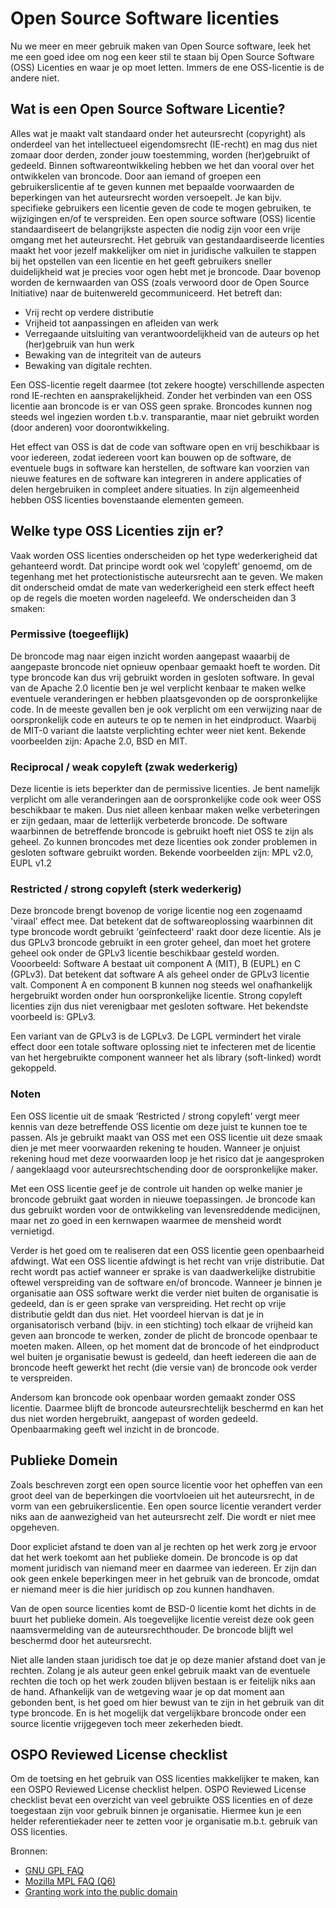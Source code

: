 # Open Source Software licenties

Nu we meer en meer gebruik maken van Open Source software, leek het me een goed idee om nog een keer
stil te staan bij Open Source Software (OSS) Licenties en waar je op moet letten. Immers de ene
OSS-licentie is de andere niet.

## Wat is een Open Source Software Licentie?

Alles wat je maakt valt standaard onder het auteursrecht (copyright) als onderdeel van het
intellectueel eigendomsrecht (IE-recht) en mag dus niet zomaar door derden, zonder jouw toestemming,
worden (her)gebruikt of gedeeld. Binnen softwareontwikkeling hebben we het dan vooral over het
ontwikkelen van broncode. Door aan iemand of groepen een gebruikerslicentie af te geven kunnen met
bepaalde voorwaarden de beperkingen van het auteursrecht worden versoepelt. Je kan bijv. specifieke
gebruikers een licentie geven de code te mogen gebruiken, te wijzigingen en/of te verspreiden. Een
open source software (OSS) licentie standaardiseert de belangrijkste aspecten die nodig zijn voor
een vrije omgang met het auteursrecht. Het gebruik van gestandaardiseerde licenties maakt het voor
jezelf makkelijker om niet in juridische valkuilen te stappen bij het opstellen van een licentie en
het geeft gebruikers sneller duidelijkheid wat je precies voor ogen hebt met je broncode. Daar
bovenop worden de kernwaarden van OSS (zoals verwoord door de Open Source Initiative) naar de
buitenwereld gecommuniceerd. Het betreft dan:

- Vrij recht op verdere distributie
- Vrijheid tot aanpassingen en afleiden van werk
- Verregaande uitsluiting van verantwoordelijkheid van de auteurs op het (her)gebruik van hun werk
- Bewaking van de integriteit van de auteurs
- Bewaking van digitale rechten.

Een OSS-licentie regelt daarmee (tot zekere hoogte) verschillende aspecten rond IE-rechten en
aansprakelijkheid. Zonder het verbinden van een OSS licentie aan broncode is er van OSS geen sprake.
Broncodes kunnen nog steeds wel ingezien worden t.b.v. transparantie, maar niet gebruikt worden
(door anderen) voor doorontwikkeling.

Het effect van OSS is dat de code van software open en vrij beschikbaar is voor iedereen, zodat
iedereen voort kan bouwen op de software, de eventuele bugs in software kan herstellen, de software
kan voorzien van nieuwe features en de software kan integreren in andere applicaties of delen
hergebruiken in compleet andere situaties. In zijn algemeenheid hebben OSS licenties bovenstaande
elementen gemeen.

## Welke type OSS Licenties zijn er?

Vaak worden OSS licenties onderscheiden op het type wederkerigheid dat gehanteerd wordt. Dat
principe wordt ook wel ‘copyleft’ genoemd, om de tegenhang met het protectionistische auteursrecht
aan te geven. We maken dit onderscheid omdat de mate van wederkerigheid een sterk effect heeft op de
regels die moeten worden nageleefd. We onderscheiden dan 3 smaken:

### Permissive (toegeeflijk)

De broncode mag naar eigen inzicht worden aangepast waaarbij de aangepaste broncode niet opnieuw
openbaar gemaakt hoeft te worden. Dit type broncode kan dus vrij gebruikt worden in gesloten
software. In geval van de Apache 2.0 licentie ben je wel verplicht kenbaar te maken welke eventuele
veranderingen er hebben plaatsgevonden op de oorspronkelijke code. In de meeste gevallen ben je ook
verplicht om een verwijzing naar de oorspronkelijk code en auteurs te op te nemen in het
eindproduct. Waarbij de MIT-0 variant die laatste verplichting echter weer niet kent. Bekende
voorbeelden zijn: Apache 2.0, BSD en MIT.

### Reciprocal / weak copyleft (zwak wederkerig)

Deze licentie is iets beperkter dan de permissive licenties. Je bent namelijk verplicht om alle
veranderingen aan de oorspronkelijke code ook weer OSS beschikbaar te maken. Dus niet alleen kenbaar
maken welke verbeteringen er zijn gedaan, maar de letterlijk verbeterde broncode. De software
waarbinnen de betreffende broncode is gebruikt hoeft niet OSS te zijn als geheel. Zo kunnen
broncodes met deze licenties ook zonder problemen in gesloten software gebruikt worden. Bekende
voorbeelden zijn: MPL v2.0, EUPL v1.2

### Restricted / strong copyleft (sterk wederkerig)

Deze broncode brengt bovenop de vorige licentie nog een zogenaamd 'viraal' effect mee. Dat betekent
dat de softwareoplossing waarbinnen dit type broncode wordt gebruikt 'geïnfecteerd' raakt door deze
licentie. Als je dus GPLv3 broncode gebruikt in een groter geheel, dan moet het grotere geheel ook
onder de GPLv3 licentie beschikbaar gesteld worden. Vooorbeeld: Software A bestaat uit component A
(MIT), B (EUPL) en C (GPLv3). Dat betekent dat software A als geheel onder de GPLv3 licentie valt.
Component A en component B kunnen nog steeds wel onafhankelijk hergebruikt worden onder hun
oorspronkelijke licentie. Strong copyleft licenties zijn dus niet verenigbaar met gesloten software.
Het bekendste voorbeeld is: GPLv3.

Een variant van de GPLv3 is de LGPLv3. De LGPL vermindert het virale effect door een totale software
oplossing niet te infecteren met de licentie van het hergebruikte component wanneer het als library
(soft-linked) wordt gekoppeld.

### Noten

Een OSS licentie uit de smaak ‘Restricted / strong copyleft’ vergt meer kennis van deze betreffende
OSS licentie om deze juist te kunnen toe te passen. Als je gebruikt maakt van OSS met een OSS
licentie uit deze smaak dien je met meer voorwaarden rekening te houden. Wanneer je onjuist rekening
houd met deze voorwaarden loop je het risico dat je aangesproken / aangeklaagd voor
auteursrechtschending door de oorspronkelijke maker.

Met een OSS licentie geef je de controle uit handen op welke manier je broncode gebruikt gaat worden
in nieuwe toepassingen. Je broncode kan dus gebruikt worden voor de ontwikkeling van levensreddende
medicijnen, maar net zo goed in een kernwapen waarmee de mensheid wordt vernietigd.

Verder is het goed om te realiseren dat een OSS licentie geen openbaarheid afdwingt. Wat een OSS
licentie afdwingt is het recht van vrije distributie. Dat recht wordt pas actief wanneer er sprake
is van daadwerkelijke distrubitie oftewel verspreiding van de software en/of broncode. Wanneer je
binnen je organisatie aan OSS software werkt die verder niet buiten de organisatie is gedeeld, dan
is er geen sprake van verspreiding. Het recht op vrije distributie geldt dan dus niet. Het voordeel
hiervan is dat je in organisatorisch verband (bijv. in een stichting) toch elkaar de vrijheid kan
geven aan broncode te werken, zonder de plicht de broncode openbaar te moeten maken. Alleen, op het
moment dat de broncode of het eindproduct wel buiten je organisatie bewust is gedeeld, dan heeft
iedereen die aan de broncode heeft gewerkt het recht (die versie van) de broncode ook verder te
verspreiden.

Andersom kan broncode ook openbaar worden gemaakt zonder OSS licentie. Daarmee blijft de broncode
auteursrechtelijk beschermd en kan het dus niet worden hergebruikt, aangepast of worden gedeeld.
Openbaarmaking geeft wel inzicht in de broncode.

## Publieke Domein

Zoals beschreven zorgt een open source licentie voor het opheffen van een groot deel van de
beperkingen die voortvloeien uit het auteursrecht, in de vorm van een gebruikerslicentie. Een
open source licentie verandert verder niks aan de aanwezigheid van het auteursrecht zelf. Die
wordt er niet mee opgeheven.

Door expliciet afstand te doen van al je rechten op het werk zorg je ervoor dat het werk toekomt
aan het publieke domein. De broncode is op dat moment juridisch van niemand meer en daarmee
van iedereen. Er zijn dan ook geen enkele beperkingen meer in het gebruik van de broncode, omdat
er niemand meer is die hier juridisch op zou kunnen handhaven.

Van de open source licenties komt de BSD-0 licentie komt het dichts in de buurt het publieke
domein. Als toegevelijke licentie vereist deze ook geen naamsvermelding van de auteursrechthouder.
De broncode blijft wel beschermd door het auteursrecht.

Niet alle landen staan juridisch toe dat je op deze manier afstand doet van je rechten. Zolang je
als auteur geen enkel gebruik maakt van de eventuele rechten die toch op het werk zouden blijven
bestaan is er feitelijk niks aan de hand. Afhankelijk van de wetgeving waar je op dat moment aan
gebonden bent, is het goed om hier bewust van te zijn in het gebruik van dit type broncode. En is
het mogelijk dat vergelijkbare broncode onder een source licentie vrijgegeven toch meer zekerheden
biedt.

## OSPO Reviewed License checklist

Om de toetsing en het gebruik van OSS licenties makkelijker te maken, kan een OSPO Reviewed License
checklist helpen. OSPO Reviewed License checklist bevat een overzicht van veel gebruikte OSS
licenties en of deze toegestaan zijn voor gebruik binnen je organisatie. Hiermee kun je een helder
referentiekader neer te zetten voor je organisatie m.b.t. gebruik van OSS licenties.

Bronnen:

- [GNU GPL FAQ](https://www.gnu.org/licenses/gpl-faq.en.html#InternalDistribution)
- [Mozilla MPL FAQ (Q6)](https://www.mozilla.org/en-US/MPL/2.0/FAQ/#distribute-within-organization)
- [Granting work into the public domain](https://en.wikipedia.org/wiki/Wikipedia:Granting_work_into_the_public_domain)
